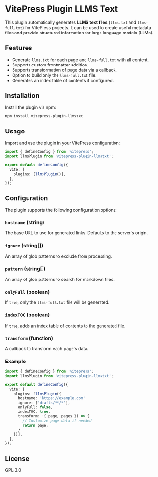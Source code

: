 # VitePress Plugin LLMS Text

This plugin automatically generates **LLMS text files** (`llms.txt` and `llms-full.txt`) for VitePress projects. It can be used to create useful metadata files and provide structured information for large language models (LLMs).

## Features
- Generate `llms.txt` for each page and `llms-full.txt` with all content.
- Supports custom frontmatter addition.
- Supports transformation of page data via a callback.
- Option to build only the `llms-full.txt` file.
- Generates an index table of contents if configured.

## Installation
Install the plugin via npm:

```bash
npm install vitepress-plugin-llmstxt
```

## Usage
Import and use the plugin in your VitePress configuration:

```typescript
import { defineConfig } from 'vitepress';
import llmsPlugin from 'vitepress-plugin-llmstxt';

export default defineConfig({
  vite: {
    plugins: [llmsPlugin()],
  },
});
```

## Configuration
The plugin supports the following configuration options:

### `hostname` (string)
The base URL to use for generated links. Defaults to the server's origin.

### `ignore` (string[])
An array of glob patterns to exclude from processing.

### `pattern` (string[])
An array of glob patterns to search for markdown files.

### `onlyFull` (boolean)
If `true`, only the `llms-full.txt` file will be generated.

### `indexTOC` (boolean)
If `true`, adds an index table of contents to the generated file.

### `transform` (function)
A callback to transform each page's data.

### Example

```typescript
import { defineConfig } from 'vitepress';
import llmsPlugin from 'vitepress-plugin-llmstxt';

export default defineConfig({
  vite: {
    plugins: [llmsPlugin({
      hostname: 'https://example.com',
      ignore: ['drafts/**/*'],
      onlyFull: false,
      indexTOC: true,
      transform: ({ page, pages }) => {
        // Customize page data if needed
        return page;
      }
    })],
  },
});
```

## License

GPL-3.0

